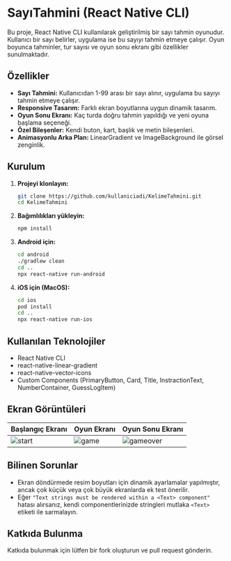 # SayıTahmini (React Native CLI)

Bu proje, React Native CLI kullanılarak geliştirilmiş bir sayı tahmin oyunudur. Kullanıcı bir sayı belirler, uygulama ise bu sayıyı tahmin etmeye çalışır. Oyun boyunca tahminler, tur sayısı ve oyun sonu ekranı gibi özellikler sunulmaktadır.

## Özellikler

- **Sayı Tahmini:** Kullanıcıdan 1-99 arası bir sayı alınır, uygulama bu sayıyı tahmin etmeye çalışır.
- **Responsive Tasarım:** Farklı ekran boyutlarına uygun dinamik tasarım.
- **Oyun Sonu Ekranı:** Kaç turda doğru tahmin yapıldığı ve yeni oyuna başlama seçeneği.
- **Özel Bileşenler:** Kendi buton, kart, başlık ve metin bileşenleri.
- **Animasyonlu Arka Plan:** LinearGradient ve ImageBackground ile görsel zenginlik.

## Kurulum

1. **Projeyi klonlayın:**
   ```sh
   git clone https://github.com/kullaniciadi/KelimeTahmini.git
   cd KelimeTahmini
   ```

2. **Bağımlılıkları yükleyin:**
   ```sh
   npm install
   ```

3. **Android için:**
   ```sh
   cd android
   ./gradlew clean
   cd ..
   npx react-native run-android
   ```

4. **iOS için (MacOS):**
   ```sh
   cd ios
   pod install
   cd ..
   npx react-native run-ios
   ```

## Kullanılan Teknolojiler

- React Native CLI
- react-native-linear-gradient
- react-native-vector-icons
- Custom Components (PrimaryButton, Card, Title, InstractionText, NumberContainer, GuessLogItem)

## Ekran Görüntüleri

| Başlangıç Ekranı | Oyun Ekranı | Oyun Sonu Ekranı |
|------------------|-------------|------------------|
| ![start](./screenshots/start.png) | ![game](./screenshots/game.png) | ![gameover](./screenshots/gameover.png) |

## Bilinen Sorunlar

- Ekran döndürmede resim boyutları için dinamik ayarlamalar yapılmıştır, ancak çok küçük veya çok büyük ekranlarda ek test önerilir.
- Eğer `"Text strings must be rendered within a <Text> component"` hatası alırsanız, kendi componentlerinizde stringleri mutlaka `<Text>` etiketi ile sarmalayın.

## Katkıda Bulunma

Katkıda bulunmak için lütfen bir fork oluşturun ve pull request gönderin.

